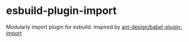 # esbuild-plugin-import

Modularly import plugin for esbuild.
inspired by [ant-design/babel-plugin-import](https://github.com/ant-design/babel-plugin-import)
